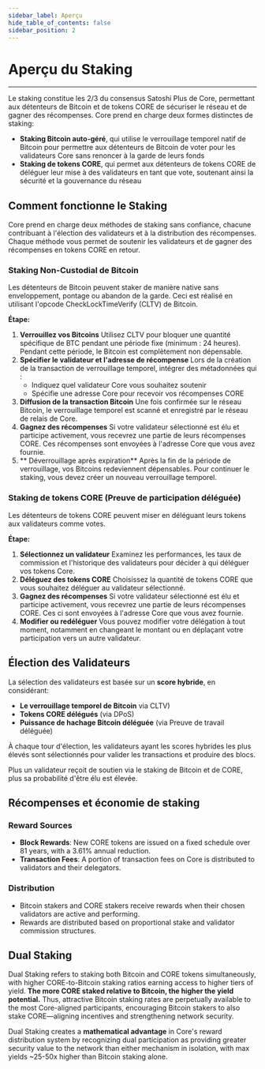 ```yaml
---
sidebar_label: Aperçu
hide_table_of_contents: false
sidebar_position: 2
---
```


# Aperçu du Staking

---

Le staking constitue les 2/3 du consensus Satoshi Plus de Core, permettant aux détenteurs de Bitcoin et de tokens CORE de sécuriser le réseau et de gagner des récompenses. Core prend en charge deux formes distinctes de staking:

- **Staking Bitcoin auto-géré**, qui utilise le verrouillage temporel natif de Bitcoin pour permettre aux détenteurs de Bitcoin de voter pour les validateurs Core sans renoncer à la garde de leurs fonds
- **Staking de tokens CORE**, qui permet aux détenteurs de tokens CORE de déléguer leur mise à des validateurs en tant que vote, soutenant ainsi la sécurité et la gouvernance du réseau

## Comment fonctionne le Staking

Core prend en charge deux méthodes de staking sans confiance, chacune contribuant à l'élection des validateurs et à la distribution des récompenses. Chaque méthode vous permet de soutenir les validateurs et de gagner des récompenses en tokens CORE en retour.

### Staking Non-Custodial de Bitcoin

Les détenteurs de Bitcoin peuvent staker de manière native sans enveloppement, pontage ou abandon de la garde. Ceci est réalisé en utilisant l'opcode CheckLockTimeVerify (CLTV) de Bitcoin.

**Étape:**

1. **Verrouillez vos Bitcoins** Utilisez CLTV pour bloquer une quantité spécifique de BTC pendant une période fixe (minimum : 24 heures). Pendant cette période, le Bitcoin est complètement non dépensable.
2. **Spécifier le validateur et l'adresse de récompense** Lors de la création de la transaction de verrouillage temporel, intégrer des métadonnées qui :
   - Indiquez quel validateur Core vous souhaitez soutenir
   - Spécifie une adresse Core pour recevoir vos récompenses CORE
3. **Diffusion de la transaction Bitcoin** Une fois confirmée sur le réseau Bitcoin, le verrouillage temporel est scanné et enregistré par le réseau de relais de Core.
4. **Gagnez des récompenses** Si votre validateur sélectionné est élu et participe activement, vous recevrez une partie de leurs récompenses CORE. Ces récompenses sont envoyées à l'adresse Core que vous avez fournie.
5. \*\* Déverrouillage après expiration\*\* Après la fin de la période de verrouillage, vos Bitcoins redeviennent dépensables. Pour continuer le staking, vous devez créer un nouveau verrouillage temporel.

### Staking de tokens CORE (Preuve de participation déléguée)

Les détenteurs de tokens CORE peuvent miser en déléguant leurs tokens aux validateurs comme votes.

**Étape:**

1. **Sélectionnez un validateur** Examinez les performances, les taux de commission et l'historique des validateurs pour décider à qui déléguer vos tokens Core.
2. **Déléguez des tokens CORE** Choisissez la quantité de tokens CORE que vous souhaitez déléguer au validateur sélectionné.
3. **Gagnez des récompenses** Si votre validateur sélectionné est élu et participe activement, vous recevrez une partie de leurs récompenses CORE. Ces ci sont envoyées à l'adresse Core que vous avez fournie.
4. **Modifier ou redéléguer** Vous pouvez modifier votre délégation à tout moment, notamment en changeant le montant ou en déplaçant votre participation vers un autre validateur.

## Élection des Validateurs

La sélection des validateurs est basée sur un **score hybride**, en considérant:

- **Le verrouillage temporel de Bitcoin** via CLTV)
- **Tokens CORE délégués** (via DPoS)
- **Puissance de hachage Bitcoin déléguée** (via Preuve de travail déléguée)

À chaque tour d'élection, les validateurs ayant les scores hybrides les plus élevés sont sélectionnés pour valider les transactions et produire des blocs.

Plus un validateur reçoit de soutien via le staking de Bitcoin et de CORE, plus sa probabilité d'être élu est élevée.

## Récompenses et économie de staking

### Reward Sources

- **Block Rewards**: New CORE tokens are issued on a fixed schedule over 81 years, with a 3.61% annual reduction.
- **Transaction Fees**: A portion of transaction fees on Core is distributed to validators and their delegators.

### Distribution

- Bitcoin stakers and CORE stakers receive rewards when their chosen validators are active and performing.
- Rewards are distributed based on proportional stake and validator commission structures.

## Dual Staking

Dual Staking refers to staking both Bitcoin and CORE tokens simultaneously, with higher CORE-to-Bitcoin staking ratios earning access to higher tiers of yield. **The more CORE staked relative to Bitcoin, the higher the yield potential.** Thus, attractive Bitcoin staking rates are perpetually available to the most Core-aligned participants, encouraging Bitcoin stakers to also stake CORE—aligning incentives and strengthening network security.

Dual Staking creates a **mathematical advantage** in Core's reward distribution system by recognizing dual participation as providing greater security value to the network than either mechanism in isolation, with max yields ~25-50x higher than Bitcoin staking alone.
